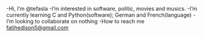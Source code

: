 -Hi, I’m @tefasla
-I’m interested in software, politic, movies and musics.
-I’m currently learning C and Python(software); German and French(language)
-I’m looking to collaborate on nothing 
-How to reach me fatihedison5@gmail.com

<!---
tefasla/tefasla is a ✨ special ✨ repository because its `README.md` (this file) appears on your GitHub profile.
You can click the Preview link to take a look at your changes.
--->
